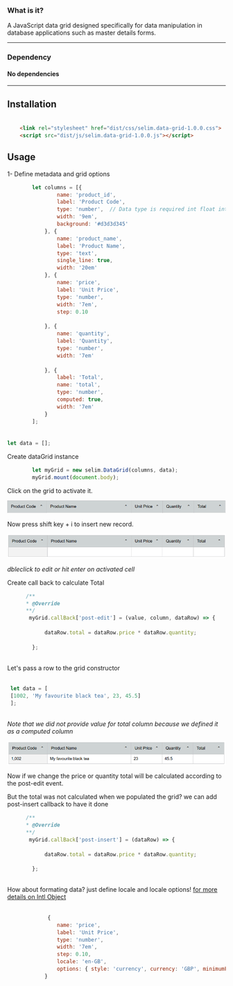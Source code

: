  ### What is it?
 
  A JavaScript data grid designed specifically for data manipulation in database applications such as master details forms.

----
### Dependency
#### No dependencies
------

## Installation

```html

    <link rel="stylesheet" href="dist/css/selim.data-grid-1.0.0.css">
    <script src="dist/js/selim.data-grid-1.0.0.js"></script>

```

## Usage

1- Define metadata and grid options

```javascript
        let columns = [{
                name: 'product_id',     
                label: 'Product Code',  
                type: 'number',  // Data type is required int float integer all are type number
                width: '9em',
                background: '#d3d3d345'
            }, {
                name: 'product_name',
                label: 'Product Name',
                type: 'text',
                single_line: true,
                width: '20em'
            }, {
                name: 'price',
                label: 'Unit Price',
                type: 'number',
                width: '7em',
                step: 0.10

            }, {
                name: 'quantity',
                label: 'Quantity',
                type: 'number',
                width: '7em'

            }, {
                label: 'Total',
                name: 'total',
                type: 'number',
                computed: true,
                width: '7em'
            }
        ];


let data = [];
```


Create dataGrid instance

```javascript
        let myGrid = new selim.DataGrid(columns, data);
        myGrid.mount(document.body);
```
Click on the grid to activate it.

![Grid](https://github.com/YaserFarghaly/Javascript-Data-Grid/blob/main/other/grid-1.png "DataGrid attached to document body")

Now press shift key + i to insert new record.

![alt text](https://github.com/YaserFarghaly/Javascript-Data-Grid/blob/main/other/grid-2.png "Logo Title Text 1")

*dbleclick to edit or hit enter on activated cell*

Create call back to calculate Total

```javascript
      /**
      * @Override
      **/
       myGrid.callBack['post-edit'] = (value, column, dataRow) => {
       
            dataRow.total = dataRow.price * dataRow.quantity;
            
        };
        
```
Let's pass a row to the grid constructor

```javascript

 let data = [
 [1002, 'My favourite black tea', 23, 45.5]
 ];
 
 ```
 
 *Note that we did not provide value for total column because we defined it as a computed column*
 
 
 
 
![Grid](https://github.com/YaserFarghaly/Javascript-Data-Grid/blob/main/other/grid-3.png "DataGrid attached to document body")

Now if we change the price or quantity total will be calculated according to the post-edit event.

But the total was not calculated when we populated the grid? we can add post-insert callback to have it done

```javascript
      /**
      * @Override
      **/
       myGrid.callBack['post-insert'] = (dataRow) => {
       
            dataRow.total = dataRow.price * dataRow.quantity;
            
        };
        
```


How about formating data? just define locale and locale options!       [for more details on Intl Object ](https://developer.mozilla.org/en-US/docs/Web/JavaScript/Reference/Global_Objects/Intl "Intl Object")


```javascript

             {
                name: 'price',
                label: 'Unit Price',
                type: 'number',
                width: '7em',
                step: 0.10,
                locale: 'en-GB',
                options: { style: 'currency', currency: 'GBP', minimumFractionDigits: 2 }
            }

```



